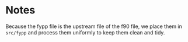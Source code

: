 # Notes
Because the fypp file is the upstream file of the f90 file, 
we place them in `src/fypp` and process them uniformly to keep them clean and tidy.